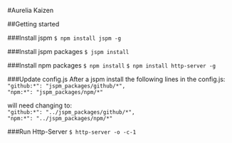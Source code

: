 #Aurelia Kaizen

##Getting started

###Install jspm
`$ npm install jspm -g`

###Install jspm packages
`$ jspm install`

###Install npm packages
`$ npm install`
`$ npm install http-server -g`

###Update config.js
After a jspm install the following lines in the config.js:  
    `"github:*": "jspm_packages/github/*",`  
    `"npm:*": "jspm_packages/npm/*"`  
    
will need changing to:  
    `"github:*": "../jspm_packages/github/*",`  
    `"npm:*": "../jspm_packages/npm/*"`  
 

###Run Http-Server
`$ http-server -o -c-1`

